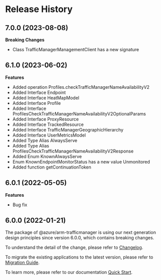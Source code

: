 # Release History
    
## 7.0.0 (2023-08-08)
    
**Breaking Changes**

  - Class TrafficManagerManagementClient has a new signature
    
    
## 6.1.0 (2023-06-02)
    
**Features**

  - Added operation Profiles.checkTrafficManagerNameAvailabilityV2
  - Added Interface Endpoint
  - Added Interface HeatMapModel
  - Added Interface Profile
  - Added Interface ProfilesCheckTrafficManagerNameAvailabilityV2OptionalParams
  - Added Interface ProxyResource
  - Added Interface TrackedResource
  - Added Interface TrafficManagerGeographicHierarchy
  - Added Interface UserMetricsModel
  - Added Type Alias AlwaysServe
  - Added Type Alias ProfilesCheckTrafficManagerNameAvailabilityV2Response
  - Added Enum KnownAlwaysServe
  - Enum KnownEndpointMonitorStatus has a new value Unmonitored
  - Added function getContinuationToken
    
## 6.0.1 (2022-05-05)

**Features**

  - Bug fix
 
## 6.0.0 (2022-01-21)

The package of @azure/arm-trafficmanager is using our next generation design principles since version 6.0.0, which contains breaking changes.

To understand the detail of the change, please refer to [Changelog](https://aka.ms/js-track2-changelog).

To migrate the existing applications to the latest version, please refer to [Migration Guide](https://aka.ms/js-track2-migration-guide).

To learn more, please refer to our documentation [Quick Start](https://aka.ms/js-track2-quickstart).
